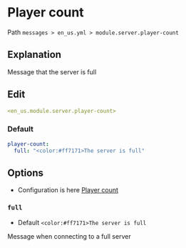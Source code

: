 # Player count
Path `messages > en_us.yml > module.server.player-count`

## Explanation
Message that the server is full

## Edit
```yaml
<en_us.module.server.player-count>
```

### Default
```yaml
player-count:
  full: "<color:#ff7171>The server is full"
```

## Options

- Configuration is here [Player count](/en/config/module/server/player-count/)

### `full`
- Default `<color:#ff7171>The server is full`

Message when connecting to a full server

